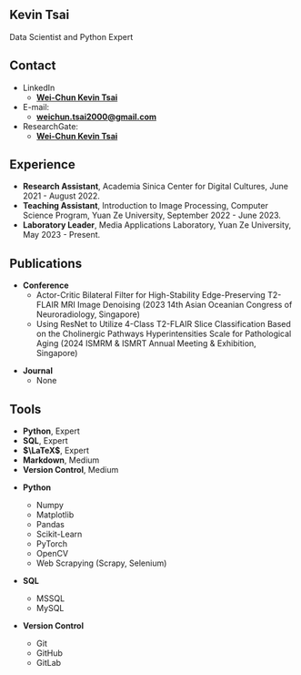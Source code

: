 ## Kevin Tsai

Data Scientist and Python Expert

<!-- .slide -->

## Contact

<!-- .slide vertical=true -->

- LinkedIn
  - **[Wei-Chun Kevin Tsai](https://www.linkedin.com/in/wei-chun-tsai-b64aaa1a7)**
- E-mail:
  - **[weichun.tsai2000@gmail.com](mailto:weichun.tsai2000@gmail.com)**
- ResearchGate:
  - **[Wei-Chun Kevin Tsai](https://www.researchgate.net/profile/Wei-Chun-Tsai)**
    
<!-- .slide -->

## Experience

<!-- .slide vertical=true -->

- **Research Assistant**, Academia Sinica Center for Digital Cultures, June 2021 - August 2022.
- **Teaching Assistant**, Introduction to Image Processing, Computer Science Program, Yuan Ze University, September 2022 - June 2023.
- **Laboratory Leader**, Media Applications Laboratory, Yuan Ze University, May 2023 - Present.


<!-- .slide -->

## Publications

<!-- .slide vertical=true -->

- **Conference**
  - Actor-Critic Bilateral Filter for High-Stability Edge-Preserving T2-FLAIR MRI Image Denoising (2023 14th Asian Oceanian Congress of Neuroradiology, Singapore)
  - Using ResNet to Utilize 4-Class T2-FLAIR Slice Classification Based on the Cholinergic Pathways Hyperintensities Scale for Pathological Aging (2024 ISMRM & ISMRT Annual Meeting & Exhibition, Singapore) 

<!-- .slide vertical=true -->

- **Journal**
  - None


<!-- .slide -->

## Tools

<!-- .slide vertical=true -->
- **Python**, Expert
- **SQL**, Expert
- **$\LaTeX$**, Expert
- **Markdown**, Medium
- **Version Control**, Medium

<!-- .slide vertical=true -->
- **Python**
  - Numpy
  - Matplotlib
  - Pandas
  - Scikit-Learn
  - PyTorch
  - OpenCV
  - Web Scrapying (Scrapy, Selenium)
 
- **SQL**
  - MSSQL
  - MySQL

- **Version Control**
  - Git
  - GitHub
  - GitLab
